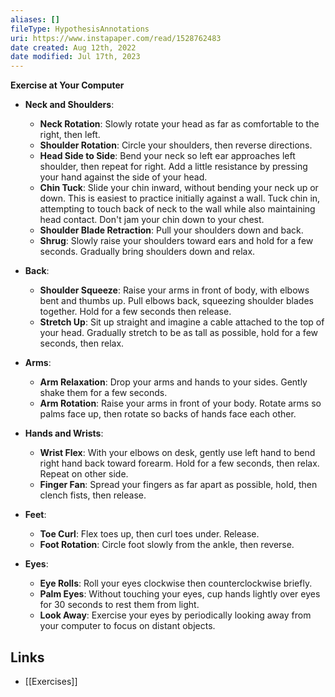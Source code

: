 ```yaml
---
aliases: []
fileType: HypothesisAnnotations
uri: https://www.instapaper.com/read/1528762483
date created: Aug 12th, 2022
date modified: Jul 17th, 2023
---
```

**Exercise at Your Computer**

- **Neck and Shoulders**:  
  - **Neck Rotation**: Slowly rotate your head as far as comfortable to the right, then left.  
  - **Shoulder Rotation**: Circle your shoulders, then reverse directions.  
  - **Head Side to Side**: Bend your neck so left ear approaches left shoulder, then repeat for right. Add a little resistance by pressing your hand against the side of your head.  
  - **Chin Tuck**: Slide your chin inward, without bending your neck up or down. This is easiest to practice initially against a wall. Tuck chin in, attempting to touch back of neck to the wall while also maintaining head contact. Don't jam your chin down to your chest.  
  - **Shoulder Blade Retraction**: Pull your shoulders down and back.  
  - **Shrug**: Slowly raise your shoulders toward ears and hold for a few seconds. Gradually bring shoulders down and relax.

- **Back**:  
  - **Shoulder Squeeze**: Raise your arms in front of body, with elbows bent and thumbs up. Pull elbows back, squeezing shoulder blades together. Hold for a few seconds then release.
  - **Stretch Up**: Sit up straight and imagine a cable attached to the top of your head. Gradually stretch to be as tall as possible, hold for a few seconds, then relax.

- **Arms**:  
  - **Arm Relaxation**: Drop your arms and hands to your sides. Gently shake them for a few seconds.
   - **Arm Rotation**: Raise your arms in front of your body. Rotate arms so palms face up, then rotate so backs of hands face each other.

- **Hands and Wrists**:  
  - **Wrist Flex**: With your elbows on desk, gently use left hand to bend right hand back toward forearm. Hold for a few seconds, then relax. Repeat on other side.
  - **Finger Fan**: Spread your fingers as far apart as possible, hold, then clench fists, then release.

- **Feet**:  
  - **Toe Curl**: Flex toes up, then curl toes under. Release.
  - **Foot Rotation**: Circle foot slowly from the ankle, then reverse.

- **Eyes**:  
  - **Eye Rolls**: Roll your eyes clockwise then counterclockwise briefly.  
  - **Palm Eyes**: Without touching your eyes, cup hands lightly over eyes for 30 seconds to rest them from light.  
  - **Look Away**: Exercise your eyes by periodically looking away from your computer to focus on distant objects.
  
## Links
- [[Exercises]]
